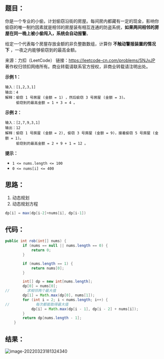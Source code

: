 ## 题目：

​	你是一个专业的小偷，计划偷窃沿街的房屋。每间房内都藏有一定的现金，影响你偷窃的唯一制约因素就是相邻的房屋装有相互连通的防盗系统，**如果两间相邻的房屋在同一晚上被小偷闯入，系统会自动报警**。

给定一个代表每个房屋存放金额的非负整数数组，计算你 **不触动警报装置的情况下** ，一夜之内能够偷窃到的最高金额。



来源：力扣（LeetCode） 链接：https://leetcode-cn.com/problems/SNJvJP 著作权归领扣网络所有。商业转载请联系官方授权，非商业转载请注明出处。

<!--more-->

**示例 1：**

```
输入：[1,2,3,1]
输出：4
解释：偷窃 1 号房屋 (金额 = 1) ，然后偷窃 3 号房屋 (金额 = 3)。
     偷窃到的最高金额 = 1 + 3 = 4 。
```

**示例 2：**

```
输入：[2,7,9,3,1]
输出：12
解释：偷窃 1 号房屋 (金额 = 2), 偷窃 3 号房屋 (金额 = 9)，接着偷窃 5 号房屋 (金额 = 1)。
     偷窃到的最高金额 = 2 + 9 + 1 = 12 。
```

**提示：**

- `1 <= nums.length <= 100`
- `0 <= nums[i] <= 400`

## 思路：

1. 动态规划
2. 动态规划方程

```java
dp[i] = max(dp[i-2]+nums[i], dp[i-1])
```

## 代码：

```java
public int rob(int[] nums) {
        if (nums == null || nums.length == 0) {
            return 0;
        }

        if (nums.length == 1) {
            return nums[0];
        }

        int[] dp = new int[nums.length];
        dp[0] = nums[0];
//        求相邻两个最大值
        dp[1] = Math.max(dp[0], nums[1]);
        for (int i = 2; i < nums.length; i++) {
//            每次都能取得最大值
            dp[i] = Math.max(dp[i - 1], dp[i - 2] + nums[i]);
        }
        return dp[nums.length - 1];
    }
```

## 结果：

![image-20220323181324340](https://gitee.com/misteryliu/typora/raw/master/image/image-20220323181324340.png)